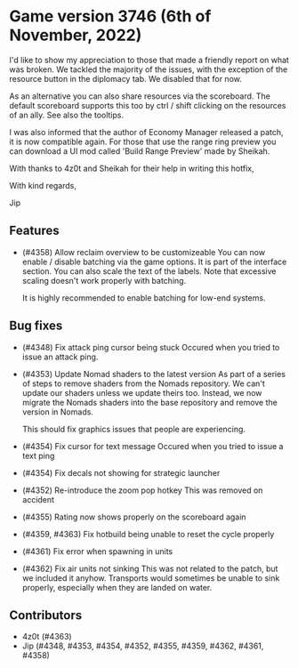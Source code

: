 # Game version 3746 (6th of November, 2022)

I'd like to show my appreciation to those that made a friendly report on what was broken. We tackled
the majority of the issues, with the exception of the resource button in the diplomacy tab. We disabled
that for now.

As an alternative you can also share resources via the scoreboard. The default scoreboard supports
this too by ctrl / shift clicking on the resources of an ally. See also the tooltips.

I was also informed that the author of Economy Manager released a patch, it is now compatible again. For
those that use the range ring preview you can download a UI mod called 'Build Range Preview' made by Sheikah.

With thanks to 4z0t and Sheikah for their help in writing this hotfix,

With kind regards,

Jip

## Features

- (#4358) Allow reclaim overview to be customizeable
  You can now enable / disable batching via the game options. It is part of the
  interface section. You can also scale the text of the labels. Note that
  excessive scaling doesn't work properly with batching.

  It is highly recommended to enable batching for low-end systems.

## Bug fixes

- (#4348) Fix attack ping cursor being stuck
  Occured when you tried to issue an attack ping.

- (#4353) Update Nomad shaders to the latest version
  As part of a series of steps to remove shaders from the Nomads repository. We can't
  update our shaders unless we update theirs too. Instead, we now migrate the Nomads
  shaders into the base repository and remove the version in Nomads.

  This should fix graphics issues that people are experiencing.

- (#4354) Fix cursor for text message
  Occured when you tried to issue a text ping

- (#4354) Fix decals not showing for strategic launcher

- (#4352) Re-introduce the zoom pop hotkey
  This was removed on accident

- (#4355) Rating now shows properly on the scoreboard again

- (#4359, #4363) Fix hotbuild being unable to reset the cycle properly

- (#4361) Fix error when spawning in units

- (#4362) Fix air units not sinking
  This was not related to the patch, but we included it anyhow. Transports would sometimes be unable to sink
  properly, especially when they are landed on water.

## Contributors

- 4z0t (#4363)
- Jip (#4348, #4353, #4354, #4352, #4355, #4359, #4362, #4361, #4358)
